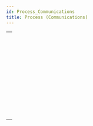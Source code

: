 ```yaml
---
id: Process_Communications
title: Process (Communications)
---
```

||
|---|
|[<!-- INCLUDE #_command_.CALL WORKER.Syntax -->](../../commands-legacy/call-worker)<br/><!-- INCLUDE #_command_.CALL WORKER.Summary -->|
|[<!-- INCLUDE #_command_.CLEAR SEMAPHORE.Syntax -->](../../commands-legacy/clear-semaphore)<br/><!-- INCLUDE #_command_.CLEAR SEMAPHORE.Summary -->|
|[<!-- INCLUDE #_command_.GET PROCESS VARIABLE.Syntax -->](../../commands-legacy/get-process-variable)<br/><!-- INCLUDE #_command_.GET PROCESS VARIABLE.Summary -->|
|[<!-- INCLUDE #_command_.KILL WORKER.Syntax -->](../../commands-legacy/kill-worker)<br/><!-- INCLUDE #_command_.KILL WORKER.Summary -->|
|[<!-- INCLUDE #_command_.New signal.Syntax -->](../../commands/new-signal)<br/><!-- INCLUDE #_command_.New signal.Summary -->|
|[<!-- INCLUDE #_command_.Semaphore.Syntax -->](../../commands-legacy/semaphore)<br/><!-- INCLUDE #_command_.Semaphore.Summary -->|
|[<!-- INCLUDE #_command_.SET PROCESS VARIABLE.Syntax -->](../../commands-legacy/set-process-variable)<br/><!-- INCLUDE #_command_.SET PROCESS VARIABLE.Summary -->|
|[<!-- INCLUDE #_command_.Test semaphore.Syntax -->](../../commands-legacy/test-semaphore)<br/><!-- INCLUDE #_command_.Test semaphore.Summary -->|
|[<!-- INCLUDE #_command_.VARIABLE TO VARIABLE.Syntax -->](../../commands-legacy/variable-to-variable)<br/><!-- INCLUDE #_command_.VARIABLE TO VARIABLE.Summary -->|
